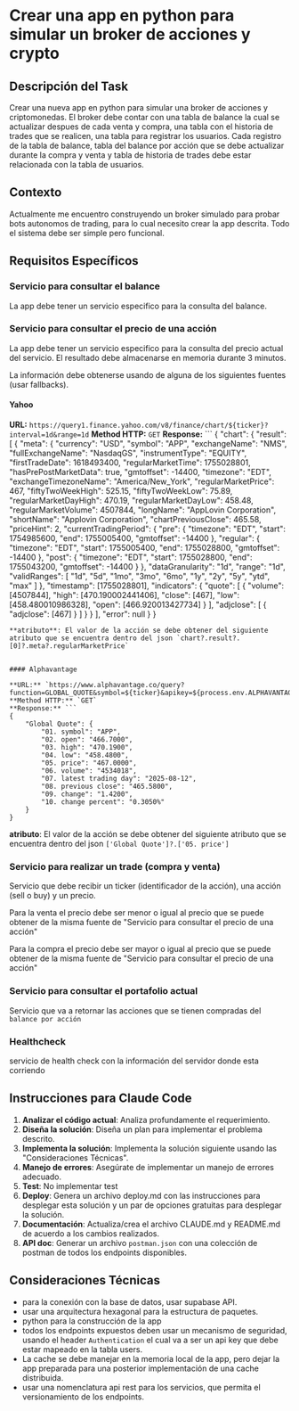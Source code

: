 # Crear una app en python para simular un broker de acciones y crypto

## Descripción del Task
Crear una nueva app en python para simular una broker de acciones y criptomonedas. El broker debe contar con una tabla de balance la cual se actualizar despues de cada venta y compra, una tabla con el historia de trades que se realicen, una tabla para registrar los usuarios. Cada registro de la tabla de balance, tabla del balance por acción que se debe actualizar durante la compra y venta  y tabla de historia de trades debe estar relacionada con la tabla de usuarios.

## Contexto
Actualmente me encuentro construyendo un broker simulado para probar bots autonomos de trading, para lo cual necesito crear la app descrita. Todo el sistema debe ser simple pero funcional.

## Requisitos Específicos

### Servicio para consultar el balance

La app debe tener un servicio especifico para la consulta del balance.

### Servicio para consultar el precio de una acción

La app debe tener un servicio especifico para la consulta del precio actual del servicio. El resultado debe almacenarse en memoria durante 3 minutos. 

La información debe obtenerse usando de alguna de los siguientes fuentes (usar fallbacks).

#### Yahoo

**URL:** `https://query1.finance.yahoo.com/v8/finance/chart/${ticker}?interval=1d&range=1d`
**Method HTTP:** `GET`
**Response:** ```
{
  "chart": {
    "result": [
      {
        "meta": {
          "currency": "USD",
          "symbol": "APP",
          "exchangeName": "NMS",
          "fullExchangeName": "NasdaqGS",
          "instrumentType": "EQUITY",
          "firstTradeDate": 1618493400,
          "regularMarketTime": 1755028801,
          "hasPrePostMarketData": true,
          "gmtoffset": -14400,
          "timezone": "EDT",
          "exchangeTimezoneName": "America/New_York",
          "regularMarketPrice": 467,
          "fiftyTwoWeekHigh": 525.15,
          "fiftyTwoWeekLow": 75.89,
          "regularMarketDayHigh": 470.19,
          "regularMarketDayLow": 458.48,
          "regularMarketVolume": 4507844,
          "longName": "AppLovin Corporation",
          "shortName": "Applovin Corporation",
          "chartPreviousClose": 465.58,
          "priceHint": 2,
          "currentTradingPeriod": {
            "pre": {
              "timezone": "EDT",
              "start": 1754985600,
              "end": 1755005400,
              "gmtoffset": -14400
            },
            "regular": {
              "timezone": "EDT",
              "start": 1755005400,
              "end": 1755028800,
              "gmtoffset": -14400
            },
            "post": {
              "timezone": "EDT",
              "start": 1755028800,
              "end": 1755043200,
              "gmtoffset": -14400
            }
          },
          "dataGranularity": "1d",
          "range": "1d",
          "validRanges": [
            "1d",
            "5d",
            "1mo",
            "3mo",
            "6mo",
            "1y",
            "2y",
            "5y",
            "ytd",
            "max"
          ]
        },
        "timestamp": [1755028801],
        "indicators": {
          "quote": [
            {
              "volume": [4507844],
              "high": [470.190002441406],
              "close": [467],
              "low": [458.480010986328],
              "open": [466.920013427734]
            }
          ],
          "adjclose": [
            {
              "adjclose": [467]
            }
          ]
        }
      }
    ],
    "error": null
  }
}
```
**atributo**: El valor de la acción se debe obtener del siguiente atributo que se encuentra dentro del json `chart?.result?.[0]?.meta?.regularMarketPrice`


#### Alphavantage

**URL:** `https://www.alphavantage.co/query?function=GLOBAL_QUOTE&symbol=${ticker}&apikey=${process.env.ALPHAVANTAGE_API_KEY}`
**Method HTTP:** `GET`
**Response:** ```
{
    "Global Quote": {
        "01. symbol": "APP",
        "02. open": "466.7000",
        "03. high": "470.1900",
        "04. low": "458.4800",
        "05. price": "467.0000",
        "06. volume": "4534018",
        "07. latest trading day": "2025-08-12",
        "08. previous close": "465.5800",
        "09. change": "1.4200",
        "10. change percent": "0.3050%"
    }
}
```
**atributo**: El valor de la acción se debe obtener del siguiente atributo que se encuentra dentro del json `['Global Quote']?.['05. price']`


### Servicio para realizar un trade (compra y venta)

Servicio que debe recibir un ticker (identificador de la acción), una acción (sell o buy) y un precio.

Para la venta el precio debe ser menor o igual al precio que se puede obtener de la misma fuente de "Servicio para consultar el precio de una acción"

Para la compra el precio debe ser mayor o igual al precio que se puede obtener de la misma fuente de "Servicio para consultar el precio de una acción"

### Servicio para consultar el portafolio actual

Servicio que va a retornar las acciones que se tienen compradas del `balance por acción`

### Healthcheck

servicio de health check con la información del servidor donde esta corriendo

## Instrucciones para Claude Code

1. **Analizar el código actual**: Analiza profundamente el requerimiento.
2. **Diseña la solución**: Diseña un plan para implementar el problema descrito.
3. **Implementa la solución**: Implementa la solución siguiente usando las "Consideraciones Técnicas".
4. **Manejo de errores**: Asegúrate de implementar un manejo de errores adecuado.
5. **Test**: No implementar test
6. **Deploy**: Genera un archivo deploy.md con las instrucciones para desplegar esta solución y un par de opciones gratuitas para desplegar la solución.
7. **Documentación**: Actualiza/crea el archivo CLAUDE.md y README.md de acuerdo a los cambios realizados.
8. **API doc**: Generar un archivo `postman.json` con una colección de postman de todos los endpoints disponibles.

## Consideraciones Técnicas

- para la conexión con la base de datos, usar supabase API.
- usar una arquitectura hexagonal para la estructura de paquetes.
- python para la construcción de la app
- todos los endpoints expuestos deben usar un mecanismo de seguridad, usando el header `Authentication` el cual va a ser un api key que debe estar mapeado en la tabla users.
- La cache se debe manejar en la memoria local de la app, pero dejar la app preparada para una posterior implementación de una cache distribuida.
- usar una nomenclatura api rest para los servicios, que permita el versionamiento de los endpoints.

